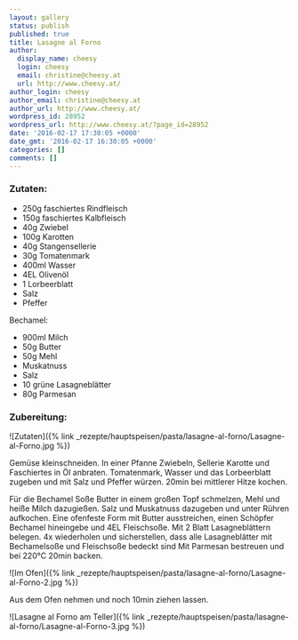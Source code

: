 ```yaml
---
layout: gallery
status: publish
published: true
title: Lasagne al Forno
author:
  display_name: cheesy
  login: cheesy
  email: christine@cheesy.at
  url: http://www.cheesy.at/
author_login: cheesy
author_email: christine@cheesy.at
author_url: http://www.cheesy.at/
wordpress_id: 28952
wordpress_url: http://www.cheesy.at/?page_id=28952
date: '2016-02-17 17:30:05 +0000'
date_gmt: '2016-02-17 16:30:05 +0000'
categories: []
comments: []
---
```

### Zutaten:
* 250g faschiertes Rindfleisch
* 150g faschiertes Kalbfleisch
* 40g Zwiebel
* 100g Karotten
* 40g Stangensellerie
* 30g Tomatenmark
* 400ml Wasser
* 4EL Olivenöl
* 1 Lorbeerblatt
* Salz
* Pfeffer

Bechamel:
* 900ml Milch
* 50g Butter
* 50g Mehl
* Muskatnuss
* Salz
* 10 grüne Lasagneblätter
* 80g Parmesan

### Zubereitung:

![Zutaten]({% link _rezepte/hauptspeisen/pasta/lasagne-al-forno/Lasagne-al-Forno.jpg %})

Gemüse kleinschneiden. In einer Pfanne Zwiebeln, Sellerie Karotte und Faschiertes in Öl anbraten. Tomatenmark, Wasser und das Lorbeerblatt zugeben und mit Salz und Pfeffer würzen. 20min bei mittlerer Hitze kochen.

Für die Bechamel Soße Butter in einem großen Topf schmelzen, Mehl und heiße Milch dazugießen. Salz und Muskatnuss dazugeben und unter Rühren aufkochen.
Eine ofenfeste Form mit Butter ausstreichen, einen Schöpfer Bechamel hineingebe und 4EL Fleischsoße. Mit 2 Blatt Lasagneblättern belegen. 4x wiederholen und sicherstellen, dass alle Lasagneblätter mit Bechamelsoße und Fleischsoße bedeckt sind Mit Parmesan bestreuen und bei 220°C 20min backen.

![Im Ofen]({% link _rezepte/hauptspeisen/pasta/lasagne-al-forno/Lasagne-al-Forno-2.jpg %})

Aus dem Ofen nehmen und noch 10min ziehen lassen.

![Lasagne al Forno am Teller]({% link _rezepte/hauptspeisen/pasta/lasagne-al-forno/Lasagne-al-Forno-3.jpg %})
